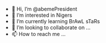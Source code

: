 - 👋 Hi, I’m @abemePresident
- 👀 I’m interested in Nigers
- 🌱 I’m currently learning BrAwL sTaRs
- 💞️ I’m looking to collaborate on ...
- 📫 How to reach me ...

<!---
abemePresident/abemePresident is a ✨ special ✨ repository because its `README.md` (this file) appears on your GitHub profile.
You can click the Preview link to take a look at your changes.
--->

